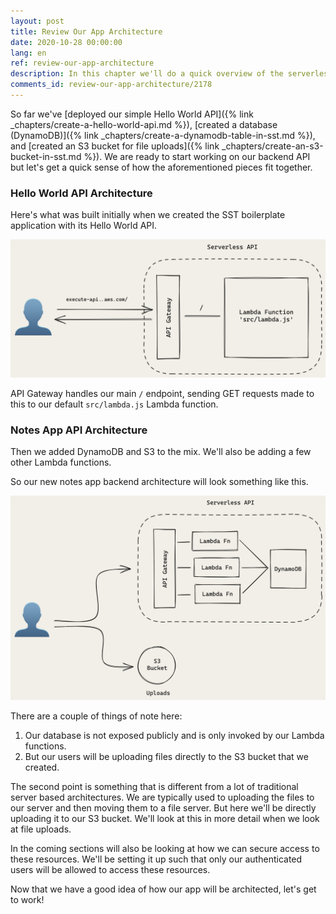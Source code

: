 ```yaml
---
layout: post
title: Review Our App Architecture
date: 2020-10-28 00:00:00
lang: en
ref: review-our-app-architecture
description: In this chapter we'll do a quick overview of the serverless API that we are about to build. We'll be using the DynamoDB table and S3 bucket that we previously created.
comments_id: review-our-app-architecture/2178
---
```


So far we've [deployed our simple Hello World API]({% link _chapters/create-a-hello-world-api.md %}), [created a database (DynamoDB)]({% link _chapters/create-a-dynamodb-table-in-sst.md %}), and [created an S3 bucket for file uploads]({% link _chapters/create-an-s3-bucket-in-sst.md %}). We are ready to start working on our backend API but let's get a quick sense of how the aforementioned pieces fit together.

### Hello World API Architecture

Here's what was built initially when we created the SST boilerplate application with its Hello World API.

![Serverless Hello World API architecture](/assets/diagrams/serverless-hello-world-api-architecture.png)

API Gateway handles our main `/` endpoint, sending GET requests made to this to our default `src/lambda.js` Lambda function.

### Notes App API Architecture

Then we added DynamoDB and S3 to the mix. We'll also be adding a few other Lambda functions.

So our new notes app backend architecture will look something like this.

![Serverless public API architecture](/assets/diagrams/serverless-public-api-architecture.png)

There are a couple of things of note here:

1. Our database is not exposed publicly and is only invoked by our Lambda functions.
2. But our users will be uploading files directly to the S3 bucket that we created.

The second point is something that is different from a lot of traditional server based architectures. We are typically used to uploading the files to our server and then moving them to a file server. But here we'll be directly uploading it to our S3 bucket. We'll look at this in more detail when we look at file uploads.

In the coming sections will also be looking at how we can secure access to these resources. We'll be setting it up such that only our authenticated users will be allowed to access these resources.

Now that we have a good idea of how our app will be architected, let's get to work!
